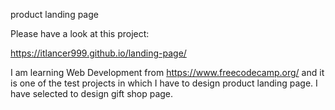 product landing page

Please have a look at this project:

https://itlancer999.github.io/landing-page/

I am learning Web Development from https://www.freecodecamp.org/ and it is one of the test projects in which I have to design product landing page. I have selected to design gift shop page.
